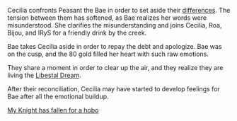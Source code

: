 <!-- title: The Knight and the Hobo -->

Cecilia confronts Peasant the Bae in order to set aside their [differences](https://www.youtube.com/live/48HSA_GcOZ0?t=8128s). The tension between them has softened, as Bae realizes her words were misunderstood. She clarifies the misunderstanding and joins Cecilia, Roa, Bijou, and IRyS for a friendly drink by the creek.

Bae takes Cecilia aside in order to repay the debt and apologize. Bae was on the cusp, and the 80 gold filled her heart with such raw emotions.

They share a moment in order to clear up the air, and they realize they are living the [Libestal Dream](https://www.youtube.com/live/48HSA_GcOZ0?si=AKtCcxs7EHWwCYqx&t=8523).

After their reconciliation, Cecilia may have started to develop feelings for Bae after all the emotional buildup.

[My Knight has fallen for a hobo](#embed:https://www.youtube.com/live/48HSA_GcOZ0?si=d2Mbzm51EdkUrsTH&t=8617)
